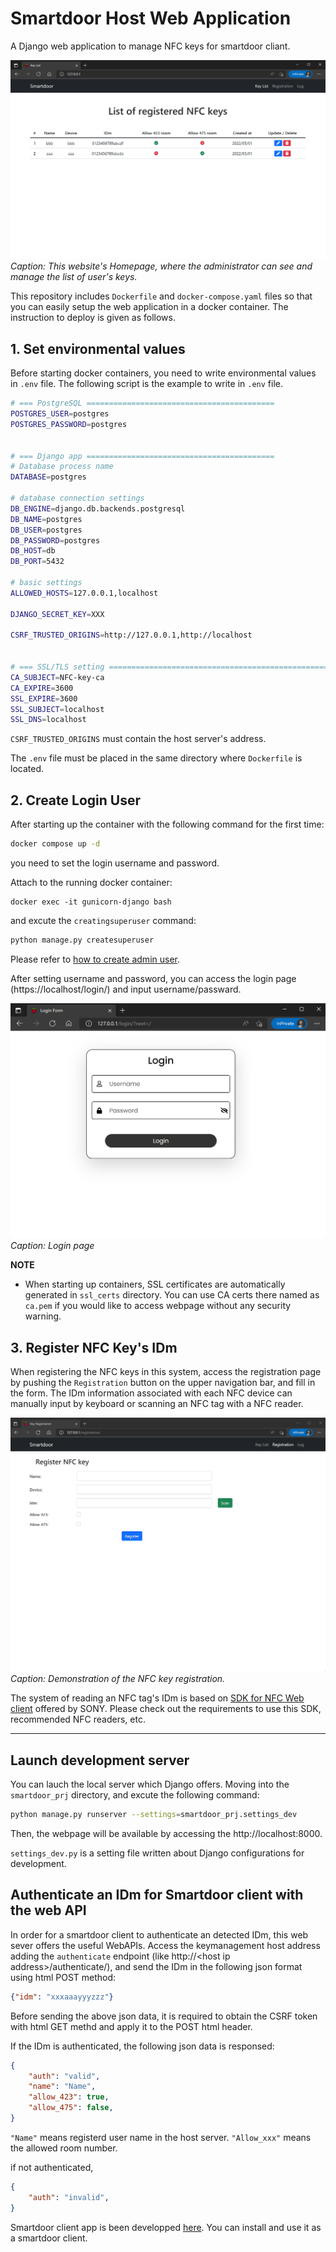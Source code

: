 # Smartdoor Host Web Application

A Django web application to manage NFC keys for smartdoor cliant.

![Smartdoor Host Web Home Page](docs/images/homepage.png)
*Caption: This website's Homepage, where the administrator can see and manage the list of user's keys.*


This repository includes `Dockerfile` and `docker-compose.yaml` files so that you can easily setup the web application in a docker container.
The instruction to deploy is given as follows.


## 1. Set environmental values

Before starting docker containers, you need to write environmental values in `.env` file. The following script is the example to write in `.env` file.
```bash
# === PostgreSQL ==========================================
POSTGRES_USER=postgres
POSTGRES_PASSWORD=postgres


# === Django app ==========================================
# Database process name
DATABASE=postgres

# database connection settings
DB_ENGINE=django.db.backends.postgresql
DB_NAME=postgres
DB_USER=postgres
DB_PASSWORD=postgres
DB_HOST=db
DB_PORT=5432

# basic settings
ALLOWED_HOSTS=127.0.0.1,localhost

DJANGO_SECRET_KEY=XXX

CSRF_TRUSTED_ORIGINS=http://127.0.0.1,http://localhost


# === SSL/TLS setting =========================================================
CA_SUBJECT=NFC-key-ca
CA_EXPIRE=3600
SSL_EXPIRE=3600
SSL_SUBJECT=localhost
SSL_DNS=localhost

```
`CSRF_TRUSTED_ORIGINS` must contain the host server's address.

The `.env` file must be placed in the same directory where `Dockerfile` is located.


## 2. Create Login User

After starting up the container with the following command for the first time:

```bash
docker compose up -d
```
you need to set the login username and password.

Attach to the running docker container:
```shell
docker exec -it gunicorn-django bash
```
and excute the `creatingsuperuser` command:
```bash
python manage.py createsuperuser
```
Please refer to [how to create admin user](https://docs.djangoproject.com/en/4.0/intro/tutorial02/#creating-an-admin-user).

After setting username and password, you can access the login page (https://localhost/login/) and input username/passward.

![Smartdoor Host login](docs/images/loginpage.png)
*Caption: Login page*

**NOTE**
- When starting up containers, SSL certificates are automatically generated in ``ssl_certs`` directory. You can use CA certs there named as ``ca.pem`` if you would like to access webpage without any security warning.


## 3. Register NFC Key's IDm

When registering the NFC keys in this system, access the registration page by pushing the `Registration` button on the upper navigation bar, and fill in the form. The IDm information associated with each NFC device can manually input by keyboard or scanning an NFC tag with a NFC reader.

![Smartdoor Host registration](docs/images/keyregistration.gif)
*Caption: Demonstration of the NFC key registration.*

The system of reading an NFC tag's IDm is based on [SDK for NFC Web client](https://www.sony.co.jp/Products/felica/business/products/sdk/ICS-DCWC1.html) offered by SONY. Please check out the requirements to use this SDK, recommended NFC readers, etc.

---

## Launch development server

You can lauch the local server which Django offers.
Moving into the `smartdoor_prj` directory, and excute the following command:
```bash
python manage.py runserver --settings=smartdoor_prj.settings_dev
```
Then, the webpage will be available by accessing the http://localhost:8000.

`settings_dev.py` is a setting file written about Django configurations for development.


## Authenticate an IDm for Smartdoor client with the web API

In order for a smartdoor client to authenticate an detected IDm, this web sever offers the useful WebAPIs.
Access the keymanagement host address adding the `authenticate` endpoint (like http://\<host ip address\>/authenticate/),
and send the IDm in the following json format using html POST method:
```json
{"idm": "xxxaaayyyzzz"}
```

Before sending the above json data, it is required to obtain the CSRF token with html GET methd and apply it to the POST html header.

If the IDm is authenticated, the following json data is responsed:
```json
{
    "auth": "valid",
    "name": "Name",
    "allow_423": true,
    "allow_475": false,
}
```
`"Name"` means registerd user name in the host server. `"Allow_xxx"` means the allowed room number.

if not authenticated,
```json
{
    "auth": "invalid",
}
```

Smartdoor client app is been developped [here](https://github.com/munechika-koyo/smartdoor). You can install and use it as a smartdoor client.
